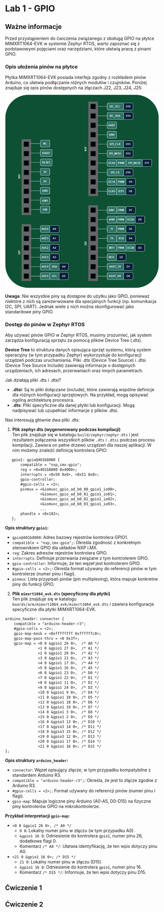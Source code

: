 # Lab 1 - GPIO

## Ważne informacje
Przed przystąpieniem do ćwiczenia związanego z obsługą GPIO na płytce MIMXRT1064-EVK w systemie Zephyr RTOS, warto zapoznać się z podstawowymi pojęciami oraz narzędziami, które ułatwią pracę z pinami GPIO.

### Opis ułożenia pinów na płytce

Płytka MIMXRT1064-EVK posiada interfejs zgodny z rozkładem pinów Arduino, co ułatwia podłączanie różnych modułów i czujników. Poniżej znajduje się opis pinów dostępnych na złączach J22, J23, J24, J25:

![Arduino Interface Pinout](images/arduino_interface.png)

**Uwaga**: Nie wszystkie piny są dostępne do użytku jako GPIO, ponieważ niektóre z nich są zarezerwowane dla specjalnych funkcji (np. komunikacja I2C, SPI, UART). Jednak wiele z nich można skonfigurować jako standardowe piny GPIO.

### Dostęp do pinów w Zephyr RTOS

Aby używać pinów GPIO w Zephyr RTOS, musimy zrozumieć, jak system zarządza konfiguracją sprzętu za pomocą plików Device Tree (*.dts*).

**Device Tree** to struktura danych opisująca sprzęt systemu, którą system operacyjny (w tym przypadku Zephyr) wykorzystuje do konfiguracji urządzeń podczas uruchamiania. Pliki .dts (Device Tree Source) i .dtsi (Device Tree Source Include) zawierają informacje o dostępnych urządzeniach, ich adresach, przerwaniach oraz innych parametrach.

Jak działają pliki .dts i .dtsi?
- **.dtsi**: Są to pliki dołączane (include), które zawierają wspólne definicje dla różnych konfiguracji sprzętowych. Na przykład, mogą opisywać ogólną architekturę procesora.
- **.dts**: Pliki specyficzne dla danej płytki lub konfiguracji. Mogą nadpisywać lub uzupełniać informacje z plików .dtsi.

Nas interesują głównie dwa pliki .dts:

1. **Plik zephyr.dts (wygenerowany podczas kompilacji)**  
   Ten plik znajduje się w katalogu `build/zephyr/zephyr.dts` i jest rezultatem połączenia wszystkich plików `.dts` i `.dtsi` podczas procesu kompilacji. Zawiera on pełne drzewo urządzeń dla naszej aplikacji. W nim możemy znaleźć definicję kontrolera GPIO:

```dts
   gpio1: gpio@401b8000 {
       compatible = "nxp,imx-gpio";
       reg = <0x401b8000 0x4000>;
       interrupts = <0x50 0x0>, <0x51 0x0>;
       gpio-controller;
       #gpio-cells = <2>;
       pinmux = <&iomuxc_gpio_ad_b0_00_gpio1_io00>,
                <&iomuxc_gpio_ad_b0_01_gpio1_io01>,
                <&iomuxc_gpio_ad_b0_02_gpio1_io02>,
                <&iomuxc_gpio_ad_b0_03_gpio1_io03>,
                ...
       phandle = <0x102>;
   };
```

**Opis struktury `gpio1`:**

- `gpio@401b8000`: Adres bazowy rejestrów kontrolera GPIO1.
- `compatible = "nxp,imx-gpio";`: Określa zgodność z konkretnym sterownikiem GPIO dla układów NXP i.MX.
- `reg`: Zakres adresów rejestrów kontrolera GPIO.
- `interrupts`: Definiuje przerwania związane z tym kontrolerem GPIO.
- `gpio-controller`: Informuje, że ten węzeł jest kontrolerem GPIO.
- `#gpio-cells = <2>;`: Określa format używany do referencji pinów w tym kontrolerze (numer pinu i flagi).
- `pinmux`: Lista przypisań pinów (pin multiplexing), która mapuje konkretne piny do funkcji GPIO.  

2. **Plik `mimxrt1064_evk.dts` (specyficzny dla płytki)**  
    Ten plik znajduje się w katalogu `boards/arm/mimxrt1064_evk/mimxrt1064_evk.dts` i zawiera konfiguracje specyficzne dla płytki MIMXRT1064-EVK.

```dts
arduino_header: connector {
    compatible = "arduino-header-r3";
    #gpio-cells = <2>;
    gpio-map-mask = <0xffffffff 0xffffffc0>;
    gpio-map-pass-thru = <0 0x3f>;
    gpio-map = <0 0 &gpio1 26 0>,  /* A0 */
               <1 0 &gpio1 27 0>,  /* A1 */
               <2 0 &gpio1 20 0>,  /* A2 */
               <3 0 &gpio1 21 0>,  /* A3 */
               <4 0 &gpio1 17 0>,  /* A4 */
               <5 0 &gpio1 16 0>,  /* A5 */
               <6 0 &gpio1 23 0>,  /* D0 */
               <7 0 &gpio1 22 0>,  /* D1 */
               <8 0 &gpio1 11 0>,  /* D2 */
               <9 0 &gpio1 24 0>,  /* D3 */
               <10 0 &gpio1 9 0>,  /* D4 */
               <11 0 &gpio1 10 0>, /* D5 */
               <12 0 &gpio1 18 0>, /* D6 */
               <13 0 &gpio1 19 0>, /* D7 */
               <14 0 &gpio1 3 0>,  /* D8 */
               <15 0 &gpio1 2 0>,  /* D9 */
               <16 0 &gpio3 13 0>, /* D10 */
               <17 0 &gpio3 14 0>, /* D11 */
               <18 0 &gpio3 15 0>, /* D12 */
               <19 0 &gpio3 12 0>, /* D13 */
               <20 0 &gpio1 17 0>, /* D14 */
               <21 0 &gpio1 16 0>; /* D15 */
};

```

**Opis struktury `arduino_header`:**
- `connector`: Węzeł opisujący złącze, w tym przypadku kompatybilne z standardem Arduino R3.
- `compatible = "arduino-header-r3";`: Określa, że jest to złącze zgodne z Arduino R3.
- `#gpio-cells = <2>;`: Format używany do referencji pinów (numer pinu i flagi).
- `gpio-map`: Mapuje logiczne piny Arduino (A0-A5, D0-D15) na fizyczne piny kontrolerów GPIO na mikrokontrolerze.

**Przykład interpretacji `gpio-map`:**
- `<0 0 &gpio1 26 0>, /* A0 */`
  - `0 0`: Lokalny numer pinu w złączu (w tym przypadku A0).
  - `&gpio1 26 0`: Odniesienie do kontrolera `gpio1`, numer pinu 26, dodatkowe flagi 0.
  - Komentarz `/* A0 */`: Ułatwia identyfikację, że ten wpis dotyczy pinu A0.
- `<21 0 &gpio1 16 0>; /* D15 */`
  - `21 0`: Lokalny numer pinu w złączu (D15).
  - `&gpio1 16 0`: Odniesienie do kontrolera `gpio1`, numer pinu 16.
  - Komentarz `/* D15 */`: Informuje, że ten wpis dotyczy pinu D15.


## Ćwiczenie 1

## Ćwiczenie 2